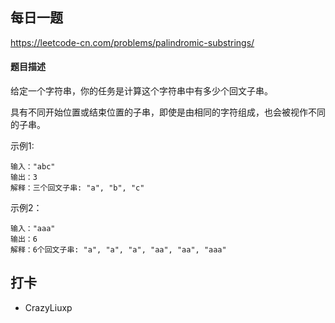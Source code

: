 ## 每日一题
https://leetcode-cn.com/problems/palindromic-substrings/

#### 题目描述
给定一个字符串，你的任务是计算这个字符串中有多少个回文子串。

具有不同开始位置或结束位置的子串，即使是由相同的字符组成，也会被视作不同的子串。

示例1:

```
输入："abc"
输出：3
解释：三个回文子串: "a", "b", "c"
```

示例2：

```
输入："aaa"
输出：6
解释：6个回文子串: "a", "a", "a", "aa", "aa", "aaa"
```


## 打卡

- CrazyLiuxp
